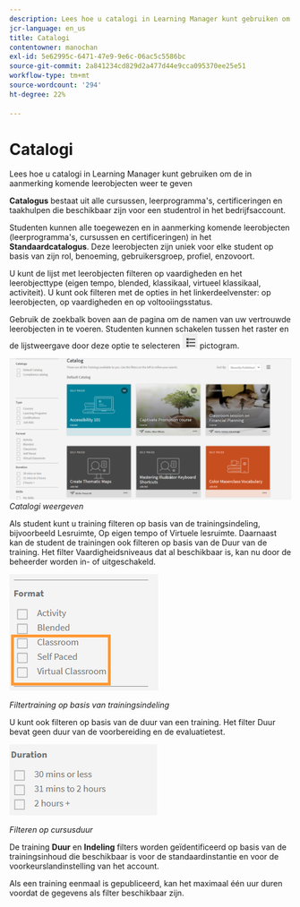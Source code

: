 ```yaml
---
description: Lees hoe u catalogi in Learning Manager kunt gebruiken om de in aanmerking komende leerobjecten weer te geven
jcr-language: en_us
title: Catalogi
contentowner: manochan
exl-id: 5e62995c-6471-47e9-9e6c-06ac5c5586bc
source-git-commit: 2a841234cd829d2a477d44e9cca095370ee25e51
workflow-type: tm+mt
source-wordcount: '294'
ht-degree: 22%

---
```


# Catalogi

Lees hoe u catalogi in Learning Manager kunt gebruiken om de in aanmerking komende leerobjecten weer te geven

**Catalogus** bestaat uit alle cursussen, leerprogramma&#39;s, certificeringen en taakhulpen die beschikbaar zijn voor een studentrol in het bedrijfsaccount.

Studenten kunnen alle toegewezen en in aanmerking komende leerobjecten (leerprogramma&#39;s, cursussen en certificeringen) in het **Standaardcatalogus**. Deze leerobjecten zijn uniek voor elke student op basis van zijn rol, benoeming, gebruikersgroep, profiel, enzovoort.

U kunt de lijst met leerobjecten filteren op vaardigheden en het leerobjecttype (eigen tempo, blended, klassikaal, virtueel klassikaal, activiteit). U kunt ook filteren met de opties in het linkerdeelvenster: op leerobjecten, op vaardigheden en op voltooiingsstatus.

Gebruik de zoekbalk boven aan de pagina om de namen van uw vertrouwde leerobjecten in te voeren. Studenten kunnen schakelen tussen het raster en de lijstweergave door deze optie te selecteren ![](assets/icon-list.png) pictogram.

![](assets/catalogs.png)
*Catalogi weergeven*

Als student kunt u training filteren op basis van de trainingsindeling, bijvoorbeeld Lesruimte, Op eigen tempo of Virtuele lesruimte. Daarnaast kan de student de trainingen ook filteren op basis van de Duur van de training. Het filter Vaardigheidsniveaus dat al beschikbaar is, kan nu door de beheerder worden in- of uitgeschakeld.

![](assets/image014.png)

*Filtertraining op basis van trainingsindeling*

U kunt ook filteren op basis van de duur van een training. Het filter Duur bevat geen duur van de voorbereiding en de evaluatietest.

![](assets/image015.png)

*Filteren op cursusduur*

De training **Duur** en **Indeling** filters worden geïdentificeerd op basis van de trainingsinhoud die beschikbaar is voor de standaardinstantie en voor de voorkeurslandinstelling van het account.

Als een training eenmaal is gepubliceerd, kan het maximaal één uur duren voordat de gegevens als filter beschikbaar zijn.
